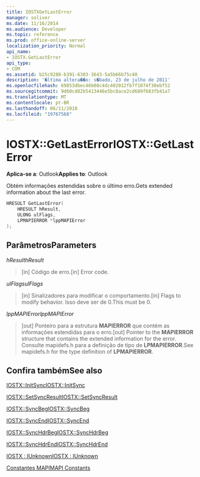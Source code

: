 ```yaml
---
title: IOSTXGetLastError
manager: soliver
ms.date: 11/16/2014
ms.audience: Developer
ms.topic: reference
ms.prod: office-online-server
localization_priority: Normal
api_name:
- IOSTX.GetLastError
api_type:
- COM
ms.assetid: b25c9288-b391-6303-3643-5a5b66b75c48
description: '�ltima altera��o: s�bado, 23 de julho de 2011'
ms.openlocfilehash: 69853dbec46b08c4dc402012fb7f1074f30ebf52
ms.sourcegitcommit: 9d60cd82b5413446e5bc8ace2cd689f683fb41a7
ms.translationtype: MT
ms.contentlocale: pt-BR
ms.lasthandoff: 06/11/2018
ms.locfileid: "19767568"
---
```

# <a name="iostxgetlasterror"></a><span data-ttu-id="f884b-103">IOSTX::GetLastError</span><span class="sxs-lookup"><span data-stu-id="f884b-103">IOSTX::GetLastError</span></span>

  
  
<span data-ttu-id="f884b-104">**Aplica-se a**: Outlook</span><span class="sxs-lookup"><span data-stu-id="f884b-104">**Applies to**: Outlook</span></span> 
  
<span data-ttu-id="f884b-105">Obtém informações estendidas sobre o último erro.</span><span class="sxs-lookup"><span data-stu-id="f884b-105">Gets extended information about the last error.</span></span>
  
```cpp
HRESULT GetLastError( 
    HRESULT hResult, 
    ULONG ulFlags, 
    LPMAPIERROR *lppMAPIError 
);
```

## <a name="parameters"></a><span data-ttu-id="f884b-106">Parâmetros</span><span class="sxs-lookup"><span data-stu-id="f884b-106">Parameters</span></span>

 <span data-ttu-id="f884b-107">_hResult_</span><span class="sxs-lookup"><span data-stu-id="f884b-107">_hResult_</span></span>
  
>  <span data-ttu-id="f884b-108">[in] Código de erro.</span><span class="sxs-lookup"><span data-stu-id="f884b-108">[in] Error code.</span></span> 
    
 <span data-ttu-id="f884b-109">_ulFlags_</span><span class="sxs-lookup"><span data-stu-id="f884b-109">_ulFlags_</span></span>
  
>  <span data-ttu-id="f884b-110">[in] Sinalizadores para modificar o comportamento.</span><span class="sxs-lookup"><span data-stu-id="f884b-110">[in] Flags to modify behavior.</span></span> <span data-ttu-id="f884b-111">Isso deve ser de 0.</span><span class="sxs-lookup"><span data-stu-id="f884b-111">This must be 0.</span></span> 
    
 <span data-ttu-id="f884b-112">_lppMAPIError_</span><span class="sxs-lookup"><span data-stu-id="f884b-112">_lppMAPIError_</span></span>
  
>  <span data-ttu-id="f884b-113">[out] Ponteiro para a estrutura **MAPIERROR** que contém as informações estendidas para o erro.</span><span class="sxs-lookup"><span data-stu-id="f884b-113">[out] Pointer to the **MAPIERROR** structure that contains the extended information for the error.</span></span> <span data-ttu-id="f884b-114">Consulte mapidefs.h para a definição de tipo de **LPMAPIERROR**.</span><span class="sxs-lookup"><span data-stu-id="f884b-114">See mapidefs.h for the type definition of **LPMAPIERROR**.</span></span> 
    
## <a name="see-also"></a><span data-ttu-id="f884b-115">Confira também</span><span class="sxs-lookup"><span data-stu-id="f884b-115">See also</span></span>



[<span data-ttu-id="f884b-116">IOSTX::InitSync</span><span class="sxs-lookup"><span data-stu-id="f884b-116">IOSTX::InitSync</span></span>](iostx-initsync.md)
  
[<span data-ttu-id="f884b-117">IOSTX::SetSyncResult</span><span class="sxs-lookup"><span data-stu-id="f884b-117">IOSTX::SetSyncResult</span></span>](iostx-setsyncresult.md)
  
[<span data-ttu-id="f884b-118">IOSTX::SyncBeg</span><span class="sxs-lookup"><span data-stu-id="f884b-118">IOSTX::SyncBeg</span></span>](iostx-syncbeg.md)
  
[<span data-ttu-id="f884b-119">IOSTX::SyncEnd</span><span class="sxs-lookup"><span data-stu-id="f884b-119">IOSTX::SyncEnd</span></span>](iostx-syncend.md)
  
[<span data-ttu-id="f884b-120">IOSTX::SyncHdrBeg</span><span class="sxs-lookup"><span data-stu-id="f884b-120">IOSTX::SyncHdrBeg</span></span>](iostx-synchdrbeg.md)
  
[<span data-ttu-id="f884b-121">IOSTX::SyncHdrEnd</span><span class="sxs-lookup"><span data-stu-id="f884b-121">IOSTX::SyncHdrEnd</span></span>](iostx-synchdrend.md)
  
[<span data-ttu-id="f884b-122">IOSTX : IUnknown</span><span class="sxs-lookup"><span data-stu-id="f884b-122">IOSTX : IUnknown</span></span>](iostxiunknown.md)


[<span data-ttu-id="f884b-123">Constantes MAPI</span><span class="sxs-lookup"><span data-stu-id="f884b-123">MAPI Constants</span></span>](mapi-constants.md)

